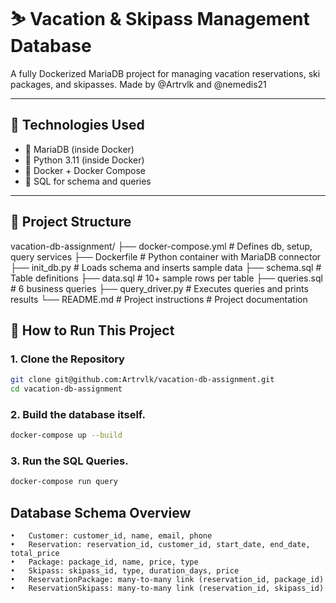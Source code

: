# ⛷️ Vacation & Skipass Management Database

A fully Dockerized MariaDB project for managing vacation reservations, ski packages, and skipasses. Made by @Artrvlk and @nemedis21

---

## 🧰 Technologies Used

- 🐬 MariaDB (inside Docker)
- 🐍 Python 3.11 (inside Docker)
- 🐳 Docker + Docker Compose
- 🧾 SQL for schema and queries

---

## 📁 Project Structure
vacation-db-assignment/
├── docker-compose.yml     # Defines db, setup, query services
├── Dockerfile             # Python container with MariaDB connector
├── init_db.py             # Loads schema and inserts sample data
├── schema.sql             # Table definitions
├── data.sql               # 10+ sample rows per table
├── queries.sql            # 6 business queries
├── query_driver.py        # Executes queries and prints results
└── README.md              # Project instructions              # Project documentation

## 🚀 How to Run This Project

### 1. Clone the Repository

```bash
git clone git@github.com:Artrvlk/vacation-db-assignment.git
cd vacation-db-assignment
```

### 2. Build the database itself. 

```bash
docker-compose up --build
```

### 3. Run the SQL Queries.

```bash
docker-compose run query
```

## Database Schema Overview
	•	Customer: customer_id, name, email, phone
	•	Reservation: reservation_id, customer_id, start_date, end_date, total_price
	•	Package: package_id, name, price, type
	•	Skipass: skipass_id, type, duration_days, price
	•	ReservationPackage: many-to-many link (reservation_id, package_id)
	•	ReservationSkipass: many-to-many link (reservation_id, skipass_id)

 
